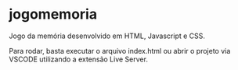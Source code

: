 # jogomemoria
Jogo da memória desenvolvido em HTML, Javascript e CSS.

Para rodar, basta executar o arquivo index.html ou abrir o projeto via VSCODE utilizando a extensão Live Server.
